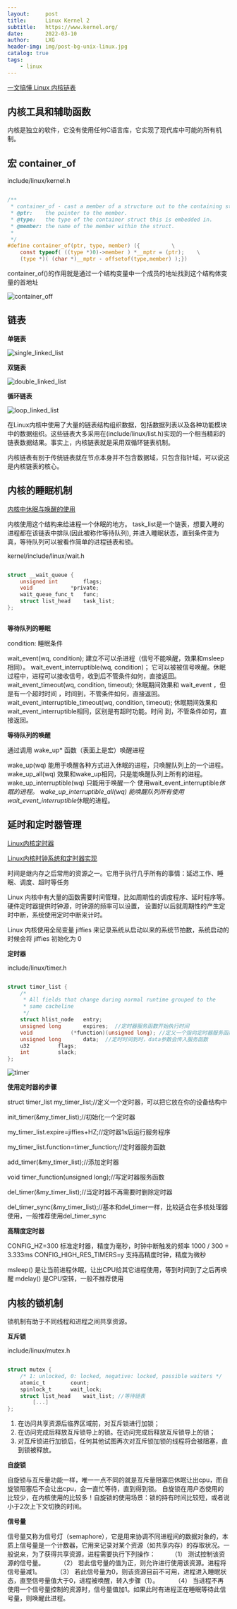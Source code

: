```yaml
---
layout:     post
title:      Linux Kernel 2
subtitle:   https://www.kernel.org/
date:       2022-03-10
author:     LXG
header-img: img/post-bg-unix-linux.jpg
catalog: true
tags:
    - linux
---
```


[一文搞懂 Linux 内核链表](https://cloud.tencent.com/developer/article/1805773)

## 内核工具和辅助函数

内核是独立的软件，它没有使用任何C语言库，它实现了现代库中可能的所有机制。

## 宏 container_of

include/linux/kernel.h

```c

/**
 * container_of - cast a member of a structure out to the containing structure
 * @ptr:	the pointer to the member.
 * @type:	the type of the container struct this is embedded in.
 * @member:	the name of the member within the struct.
 *
 */
#define container_of(ptr, type, member) ({			\
	const typeof( ((type *)0)->member ) *__mptr = (ptr);	\
	(type *)( (char *)__mptr - offsetof(type,member) );})


```

container_of()的作用就是通过一个结构变量中一个成员的地址找到这个结构体变量的首地址

![container_off](/images/kernel/container_off.jpeg)

## 链表

**单链表**

![single_linked_list](/images/kernel/single_linked_list.png)

**双链表**

![double_linked_list](/images/kernel/double_linked_list.png)

**循环链表**

![loop_linked_list](/images/kernel/loop_linked_list.png)

在Linux内核中使用了大量的链表结构组织数据，包括数据列表以及各种功能模块中的数据组织。这些链表大多采用在(include/linux/list.h)实现的一个相当精彩的
链表数据结果。事实上，内核链表就是采用双循环链表机制。

内核链表有别于传统链表就在节点本身并不包含数据域，只包含指针域，可以说这是内核链表的核心。

## 内核的睡眠机制

[内核中休眠与唤醒的使用](https://blog.csdn.net/ZHONGCAI0901/article/details/120348014)

内核使用这个结构来给进程一个休眠的地方。
task_list是一个链表，想要入睡的进程都在该链表中排队(因此被称作等待队列), 并进入睡眠状态，直到条件变为真，等待队列可以被看作简单的进程链表和锁。

kernel/include/linux/wait.h

```c

struct __wait_queue {
	unsigned int		flags;
	void			*private;
	wait_queue_func_t	func;
	struct list_head	task_list;
};



```

**等待队列的睡眠**

condition: 睡眠条件

wait_event(wq, condition);                                 建立不可以杀进程（信号不能唤醒，效果和msleep相同）。
wait_event_interruptible(wq, condition)；                  它可以被被信号唤醒。休眠过程中，进程可以接收信号，收到后不管条件如何，直接返回。
wait_event_timeout(wq, condition, timeout);                休眠期间效果和 wait_event ，但是有一个超时时间 ，时间到，不管条件如何，直接返回。
wait_event_interruptible_timeout(wq, condition, timeout);  休眠期间效果和 wait_event_interruptible相同，区别是有超时功能。时间 到，不管条件如何，直接返回。

**等待队列的唤醒**

通过调用 wake_up* 函数（表面上是宏）唤醒进程

wake_up(wq)                                能用于唤醒各种方式进入休眠的进程，只唤醒队列上的一个进程。
wake_up_all(wq)                            效果和wake_up相同，只是能唤醒队列上所有的进程。
wake_up_interruptible(wq)                  只能用于唤醒一个 使用wait_event_interruptible*休眠的进程。
wake_up_interruptible_all(wq)              能唤醒队列所有使用wait_event_interruptible*休眠的进程。

## 延时和定时器管理

[Linux内核定时器](https://zhuanlan.zhihu.com/p/399441638)

[Linux内核时钟系统和定时器实现](http://walkerdu.com/2016/07/25/linux-kernel-timer/)

时间是继内存之后常用的资源之一。它用于执行几乎所有的事情：延迟工作、睡眠、调度、超时等任务

Linux 内核中有大量的函数需要时间管理，比如周期性的调度程序、延时程序等。硬件定时器提供时钟源，时钟源的频率可以设置， 设置好以后就周期性的产生定时中断，系统使用定时中断来计时。

Linux 内核使用全局变量 jiffies 来记录系统从启动以来的系统节拍数，系统启动的时候会将 jiffies 初始化为 0

**定时器**

include/linux/timer.h

```c

struct timer_list {
	/*
	 * All fields that change during normal runtime grouped to the
	 * same cacheline
	 */
	struct hlist_node	entry;
	unsigned long		expires;  //定时器服务函数开始执行时间
	void			(*function)(unsigned long); //定义一个指向定时器服务函数的指针function
	unsigned long		data;  //定时时间到时，data参数会传入服务函数
	u32			flags;
	int			slack;
};

```

![timer](/images/kernel/timer.jpg)

**使用定时器的步骤**

struct timer_list my_timer_list;//定义一个定时器，可以把它放在你的设备结构中

init_timer(&my_timer_list);//初始化一个定时器

my_timer_list.expire=jiffies+HZ;//定时器1s后运行服务程序

my_timer_list.function=timer_function;//定时器服务函数

add_timer(&my_timer_list);//添加定时器

void timer_function(unsigned long);//写定时器服务函数

del_timer(&my_timer_list);//当定时器不再需要时删除定时器

del_timer_sync(&my_timer_list);//基本和del_timer一样，比较适合在多核处理器使用，一般推荐使用del_timer_sync

**高精度定时器**

CONFIG_HZ=300  标准定时器，精度为毫秒，时钟中断触发的频率 1000 / 300 = 3.333ms
CONFIG_HIGH_RES_TIMERS=y  支持高精度时钟，精度为微秒

msleep() 是让当前进程休眠，让出CPU给其它进程使用，等到时间到了之后再唤醒
mdelay() 是CPU空转，一般不推荐使用

## 内核的锁机制

锁机制有助于不同线程和进程之间共享资源。

**互斥锁**

include/linux/mutex.h

```c

struct mutex {
	/* 1: unlocked, 0: locked, negative: locked, possible waiters */
	atomic_t		count;
	spinlock_t		wait_lock;
	struct list_head	wait_list; //等待链表
        [...]
};

```

1. 在访问共享资源后临界区域前，对互斥锁进行加锁；
2. 在访问完成后释放互斥锁导上的锁。在访问完成后释放互斥锁导上的锁；
3. 对互斥锁进行加锁后，任何其他试图再次对互斥锁加锁的线程将会被阻塞，直到锁被释放。

**自旋锁**

自旋锁与互斥量功能一样，唯一一点不同的就是互斥量阻塞后休眠让出cpu，而自旋锁阻塞后不会让出cpu，会一直忙等待，直到得到锁。
自旋锁在用户态使用的比较少，在内核使用的比较多！自旋锁的使用场景：锁的持有时间比较短，或者说小于2次上下文切换的时间。

**信号量**

信号量又称为信号灯（semaphore），它是用来协调不同进程间的数据对象的，本质上信号量是一个计数器，它用来记录对某个资源（如共享内存）的存取状况。一般说来，为了获得共享资源，进程需要执行下列操作：
　　 （1） 测试控制该资源的信号量。
　　 （2） 若此信号量的值为正，则允许进行使用该资源。进程将信号量减1。
　　 （3） 若此信号量为0，则该资源目前不可用，进程进入睡眠状态，直至信号量值大于0，进程被唤醒，转入步骤（1）。
　　 （4） 当进程不再使用一个信号量控制的资源时，信号量值加1。如果此时有进程正在睡眠等待此信号量，则唤醒此进程。



































